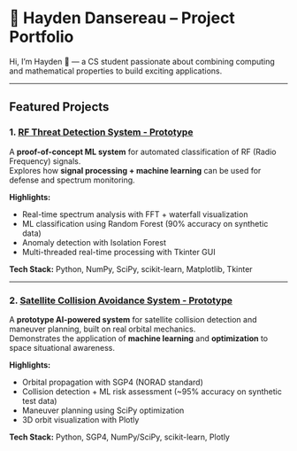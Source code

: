 # 🚀 Hayden Dansereau – Project Portfolio

Hi, I’m Hayden 👋 — a CS student passionate about combining computing and mathematical properties to build exciting applications.   

---

## Featured Projects

### 1. [RF Threat Detection System - Prototype](https://github.com/haydendansereau88/ai-rf-threat-detector.git)
A **proof-of-concept ML system** for automated classification of RF (Radio Frequency) signals.  
Explores how **signal processing + machine learning** can be used for defense and spectrum monitoring.

**Highlights:**
- Real-time spectrum analysis with FFT + waterfall visualization  
- ML classification using Random Forest (90% accuracy on synthetic data)  
- Anomaly detection with Isolation Forest  
- Multi-threaded real-time processing with Tkinter GUI  

**Tech Stack:** Python, NumPy, SciPy, scikit-learn, Matplotlib, Tkinter  

---

### 2. [Satellite Collision Avoidance System - Prototype](https://github.com/haydendansereau88/satellite_collision_avoidance.git)
A **prototype AI-powered system** for satellite collision detection and maneuver planning, built on real orbital mechanics.  
Demonstrates the application of **machine learning** and **optimization** to space situational awareness.

**Highlights:**
- Orbital propagation with SGP4 (NORAD standard)  
- Collision detection + ML risk assessment (~95% accuracy on synthetic test data)  
- Maneuver planning using SciPy optimization  
- 3D orbit visualization with Plotly  

**Tech Stack:** Python, SGP4, NumPy/SciPy, scikit-learn, Plotly  
